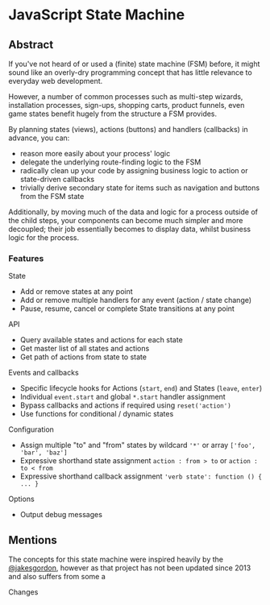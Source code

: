 # JavaScript State Machine

## Abstract

If you've not heard of or used a (finite) state machine (FSM) before, it might sound like an overly-dry programming concept that has little relevance to everyday web development. 

However, a number of common processes such as multi-step wizards, installation processes, sign-ups, shopping carts, product funnels, even game states benefit hugely from the structure a FSM provides.
 
By planning states (views), actions (buttons) and handlers (callbacks) in advance, you can:
 
- reason more easily about your process' logic
- delegate the underlying route-finding logic to the FSM
- radically clean up your code by assigning business logic to action or state-driven callbacks
- trivially derive secondary state for items such as navigation and buttons from the FSM state

Additionally, by moving much of the data and logic for a process outside of the child steps, your components can become much simpler and more decoupled; their job essentially becomes to display data, whilst business logic for the process.

### Features

State 

- Add or remove states at any point
- Add or remove multiple handlers for any event (action / state change)
- Pause, resume, cancel or complete State transitions at any point

API

- Query available states and actions for each state
- Get master list of all states and actions
- Get path of actions from state to state

Events and callbacks

- Specific lifecycle hooks for Actions (`start`, `end`) and States (`leave`, `enter`)
- Individual `event.start` and global `*.start` handler assignment
- Bypass callbacks and actions if required using `reset('action')`
- Use functions for conditional / dynamic states

Configuration

- Assign multiple "to" and "from" states by wildcard `'*'` or array `['foo', 'bar', 'baz']`
- Expressive shorthand state assignment `action : from > to` or `action : to < from`
- Expressive shorthand callback assignment `'verb state': function () { ... }`


Options

- Output debug messages


## Mentions

The concepts for this state machine were inspired heavily by the [@jakesgordon](https://github.com/jakesgordon/javascript-state-machine/), however as that project has not been updated since 2013 and also suffers from some a 

Changes